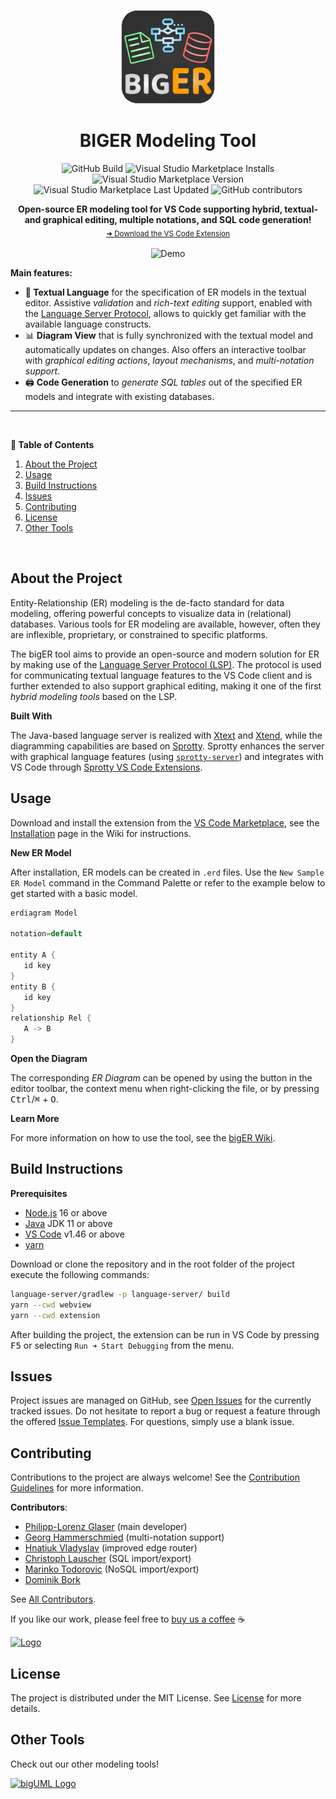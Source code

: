<!-- LOGO -->
<p align="center">
  <img src="./extension/media/logo.png" alt="Logo" width="150" height="150" />
</p>

<!-- TITLE -->
<h1 align="center">BIGER Modeling Tool</h1>

<!-- BADGES -->
<p align="center">
  <img alt="GitHub Build" src="https://img.shields.io/github/actions/workflow/status/borkdominik/bigER/build.yml?branch=main" height="20"/>
  <img alt="Visual Studio Marketplace Installs" src="https://img.shields.io/visual-studio-marketplace/i/BIGModelingTools.erdiagram?color=9cf" height="20"/>
  <img alt="Visual Studio Marketplace Version" src="https://img.shields.io/visual-studio-marketplace/v/BIGModelingTools.erdiagram" height="20"/>
  <img alt="Visual Studio Marketplace Last Updated" src="https://img.shields.io/visual-studio-marketplace/last-updated/BIGModelingTools.erdiagram?color=blue" height="20"/>
  <img alt="GitHub contributors" src="https://img.shields.io/github/contributors/borkdominik/bigER?color=lightgrey" height="20"/>
</p>

<!-- DESCRIPTION -->
<p align="center">
  <b>Open-source ER modeling tool for VS Code supporting hybrid, textual- and graphical editing, multiple notations, and SQL code generation!</b></br>
  <sub><a href="https://marketplace.visualstudio.com/items?itemName=BIGModelingTools.erdiagram">➜ Download the VS Code Extension</a><sub>
</p>

<!-- DEMO -->
<p align="center">
  <img src="https://user-images.githubusercontent.com/39776671/197230584-f045bee2-0d5a-4120-b0cf-3ad7ae7675d8.gif" alt="Demo" width="800" />
</p>

<!-- FEATURES -->
**Main features:**
- **📝 Textual Language** for the specification of ER models in the textual editor. Assistive *validation* and *rich-text editing* support, enabled with the [Language Server Protocol](https://microsoft.github.io/language-server-protocol/), allows to quickly get familiar with the available language constructs.
- 📊 **Diagram View** that is fully synchronized with the textual model and automatically updates on changes. Also offers an interactive toolbar with *graphical editing actions*, *layout mechanisms*, and *multi-notation support*.
- 🖨️ **Code Generation** to *generate SQL tables* out of the specified ER models and integrate with existing databases.  

---

<br />	

**📖 Table of Contents**
1. [About the Project](#about-the-project)
2. [Usage](#usage)
3. [Build Instructions](#build-instructions)
4. [Issues](#issues)
5. [Contributing](#contributing)
6. [License](#license)
7. [Other Tools](#other-tools)

<br />	

## About the Project

Entity-Relationship (ER) modeling is the de-facto standard for data modeling, offering powerful concepts to visualize data in (relational) databases. Various tools for ER modeling are available, however, often they are inflexible, proprietary, or constrained to specific platforms. 

The bigER tool aims to provide an open-source and modern solution for ER by making use of the [Language Server Protocol (LSP)](https://microsoft.github.io/language-server-protocol/). The protocol is used for communicating textual language features to the VS Code client and is further extended to also support graphical editing, making it one of the first *hybrid modeling tools* based on the LSP.

**Built With**

The Java-based language server is realized with [Xtext](https://www.eclipse.org/Xtext/) and [Xtend](https://www.eclipse.org/xtend/), while the diagramming capabilities are based on [Sprotty](https://github.com/eclipse/sprotty). Sprotty enhances the server with graphical language features (using [`sprotty-server`](https://github.com/eclipse/sprotty-server)) and integrates with VS Code through [Sprotty VS Code Extensions](https://github.com/eclipse/sprotty-vscode). 



<!-- USAGE -->
## Usage

Download and install the extension from the [VS Code Marketplace](https://marketplace.visualstudio.com/items?itemName=BIGModelingTools.erdiagram), see the [Installation](https://github.com/borkdominik/bigER/wiki/Installation) page in the Wiki for instructions.

**New ER Model**

After installation, ER models can be created in `.erd` files. Use the `New Sample ER Model` command in the Command Palette or refer to the example below to get started with a basic model.

```java
erdiagram Model

notation=default

entity A {
   id key
}
entity B {
   id key
}
relationship Rel {
   A -> B
}
```

**Open the Diagram**

The corresponding *ER Diagram* can be opened by using the button in the editor toolbar, the context menu when right-clicking the file, or by pressing <kbd>Ctrl</kbd>/<kbd>⌘</kbd> + <kbd>O</kbd>.

**Learn More**

For more information on how to use the tool, see the [bigER Wiki](https://github.com/borkdominik/bigER/wiki/).

<!-- BUILD INSTRUCTIONS -->
## Build Instructions

**Prerequisites**

- [Node.js](https://nodejs.org/en/) 16 or above
- [Java](http://jdk.java.net/) JDK 11 or above 
- [VS Code](https://code.visualstudio.com/) v1.46 or above
- [yarn](https://yarnpkg.com/)


Download or clone the repository and in the root folder of the project execute the following commands:

```bash
language-server/gradlew -p language-server/ build 
yarn --cwd webview  
yarn --cwd extension
```

After building the project, the extension can be run in VS Code by pressing <kbd>F5</kbd> or selecting `Run ➜ Start Debugging` from the menu.


<!-- TODO: Add to Wiki
The code is split into a **client side** (extension with webview) and a **server side** (language with LSP and diagram server). It is recommended to use  **VS Code** for the client code, written in *TypeScript* and **Eclipse** for the server side, based on *Java*. Eclipse must be compatible with Xtext and Xtend (e.g. [Eclipse IDE for Java and DSL Developers](https://www.eclipse.org/downloads/packages/release/juno/sr2/eclipse-ide-java-and-dsl-developers)) and create a new workspace to avoid configuration issues. Import the language server as a Gradle project (<kbd>File -> Import -> Existing Gradle Project</kbd>) and override the workspace settings.
-->

<!-- ISSUES -->
## Issues

Project issues are managed on GitHub, see [Open Issues](https://github.com/borkdominik/bigER/issues) for the currently tracked issues. Do not hesitate to report a bug or request a feature through the offered [Issue Templates](https://github.com/borkdominik/bigER/issues/new/choose). For questions, simply use a blank issue.


<!-- CONTRIBUTING -->
## Contributing

Contributions to the project are always welcome! See the [Contribution Guidelines](https://github.com/borkdominik/bigER/blob/main/docs/CONTRIBUTING.md) for more information.

**Contributors**:
- [Philipp-Lorenz Glaser](https://github.com/plglaser) (main developer)   
- [Georg Hammerschmied](https://github.com/SchmiedHammer) (multi-notation support)
- [Hnatiuk Vladyslav](https://github.com/Aksem) (improved edge router)
- [Christoph Lauscher](https://github.com/christoph-lauscher) (SQL import/export)
- [Marinko Todorovic](https://github.com/marinkotodorovic) (NoSQL import/export)
- [Dominik Bork](https://github.com/borkdominik)


See [All Contributors](https://github.com/borkdominik/bigER/graphs/contributors).

If you like our work, please feel free to [buy us a coffee](https://www.buymeacoffee.com/bigERtool) ☕️

<a href="https://www.buymeacoffee.com/bigERtool" target="_blank">
  <img src="https://www.buymeacoffee.com/assets/img/custom_images/yellow_img.png" alt="Logo" >
</a>

<!-- LICENSE -->
## License 

The project is distributed under the MIT License. See [License](https://github.com/borkdominik/bigER/blob/main/LICENSE) for more details.

## Other Tools

Check out our other modeling tools!

<a href="https://marketplace.visualstudio.com/items?itemName=BIGModelingTools.umldiagram"><img src="https://bigmodelingtools.gallerycdn.vsassets.io/extensions/bigmodelingtools/umldiagram/0.4.0/1696184688299/Microsoft.VisualStudio.Services.Icons.Default" alt="bigUML Logo" height="120" width="120" /></a>
